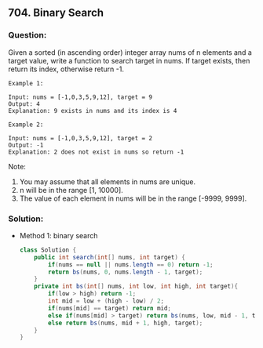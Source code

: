 ## 704. Binary Search

### Question:
Given a sorted (in ascending order) integer array nums of n elements and a target value, write a function to search target in nums. If target exists, then return its index, otherwise return -1.

```
Example 1:

Input: nums = [-1,0,3,5,9,12], target = 9
Output: 4
Explanation: 9 exists in nums and its index is 4

Example 2:

Input: nums = [-1,0,3,5,9,12], target = 2
Output: -1
Explanation: 2 does not exist in nums so return -1
```

Note:
1. You may assume that all elements in nums are unique.
2. n will be in the range [1, 10000].
3. The value of each element in nums will be in the range [-9999, 9999].


### Solution:
* Method 1: binary search
    ```Java
    class Solution {
        public int search(int[] nums, int target) {
            if(nums == null || nums.length == 0) return -1;
            return bs(nums, 0, nums.length - 1, target);
        }
        private int bs(int[] nums, int low, int high, int target){
            if(low > high) return -1;
            int mid = low + (high - low) / 2;
            if(nums[mid] == target) return mid;
            else if(nums[mid] > target) return bs(nums, low, mid - 1, target);
            else return bs(nums, mid + 1, high, target);
        }
    }
    ```
   